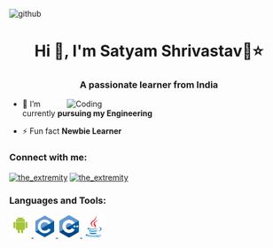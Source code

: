 

![github](https://github.com/D-extremity/D-extremity/assets/83233310/066f40d7-388d-4464-ba5c-05b8062eaf81)



<h1 align="center">Hi 👋, I'm Satyam Shrivastav🧿⭐</h1>
<h3 align="center">A passionate learner from India</h3>
<img align="right" alt="Coding" width="400" src="https://cdn.dribbble.com/users/1162077/screenshots/5403918/focus-animation.gif">

- 🔭 I’m currently **pursuing my Engineering**

- ⚡ Fun fact **Newbie Learner**

<h3 align="left">Connect with me:</h3>
<p align="left">
<a href="https://instagram.com/the_extremity" target="blank"><img align="center" src="https://raw.githubusercontent.com/rahuldkjain/github-profile-readme-generator/master/src/images/icons/Social/instagram.svg" alt="the_extremity" height="30" width="40" /></a>
<a href="https://discord.gg/the_extremity" target="blank"><img align="center" src="https://raw.githubusercontent.com/rahuldkjain/github-profile-readme-generator/master/src/images/icons/Social/discord.svg" alt="the_extremity" height="30" width="40" /></a>
</p>

<h3 align="left">Languages and Tools:</h3>
<p align="left"> <a href="https://developer.android.com" target="_blank" rel="noreferrer"> <img src="https://raw.githubusercontent.com/devicons/devicon/master/icons/android/android-original-wordmark.svg" alt="android" width="40" height="40"/> </a> <a href="https://www.cprogramming.com/" target="_blank" rel="noreferrer"> <img src="https://raw.githubusercontent.com/devicons/devicon/master/icons/c/c-original.svg" alt="c" width="40" height="40"/> </a> <a href="https://www.w3schools.com/cpp/" target="_blank" rel="noreferrer"> <img src="https://raw.githubusercontent.com/devicons/devicon/master/icons/cplusplus/cplusplus-original.svg" alt="cplusplus" width="40" height="40"/> </a> <a href="https://www.java.com" target="_blank" rel="noreferrer"> <img src="https://raw.githubusercontent.com/devicons/devicon/master/icons/java/java-original.svg" alt="java" width="40" height="40"/> </a> </p>

</p>

